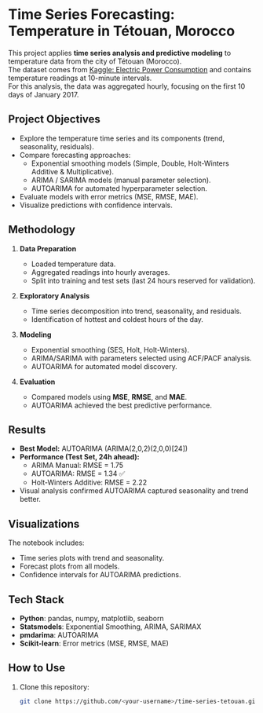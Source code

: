 # Time Series Forecasting: Temperature in Tétouan, Morocco

This project applies **time series analysis and predictive modeling** to temperature data from the city of Tétouan (Morocco).  
The dataset comes from [Kaggle: Electric Power Consumption](https://www.kaggle.com/datasets/fedesoriano/electric-power-consumption) and contains temperature readings at 10-minute intervals.  
For this analysis, the data was aggregated hourly, focusing on the first 10 days of January 2017.

## Project Objectives
- Explore the temperature time series and its components (trend, seasonality, residuals).
- Compare forecasting approaches:
  - Exponential smoothing models (Simple, Double, Holt-Winters Additive & Multiplicative).
  - ARIMA / SARIMA models (manual parameter selection).
  - AUTOARIMA for automated hyperparameter selection.
- Evaluate models with error metrics (MSE, RMSE, MAE).
- Visualize predictions with confidence intervals.

## Methodology
1. **Data Preparation**
   - Loaded temperature data.
   - Aggregated readings into hourly averages.
   - Split into training and test sets (last 24 hours reserved for validation).

2. **Exploratory Analysis**
   - Time series decomposition into trend, seasonality, and residuals.
   - Identification of hottest and coldest hours of the day.

3. **Modeling**
   - Exponential smoothing (SES, Holt, Holt-Winters).
   - ARIMA/SARIMA with parameters selected using ACF/PACF analysis.
   - AUTOARIMA for automated model discovery.

4. **Evaluation**
   - Compared models using **MSE**, **RMSE**, and **MAE**.
   - AUTOARIMA achieved the best predictive performance.

## Results
- **Best Model:** AUTOARIMA (ARIMA(2,0,2)(2,0,0)[24])
- **Performance (Test Set, 24h ahead):**
  - ARIMA Manual: RMSE = 1.75
  - AUTOARIMA: RMSE = 1.34 ✅
  - Holt-Winters Additive: RMSE = 2.22
- Visual analysis confirmed AUTOARIMA captured seasonality and trend better.

## Visualizations
The notebook includes:
- Time series plots with trend and seasonality.
- Forecast plots from all models.
- Confidence intervals for AUTOARIMA predictions.

## Tech Stack
- **Python**: pandas, numpy, matplotlib, seaborn
- **Statsmodels**: Exponential Smoothing, ARIMA, SARIMAX
- **pmdarima**: AUTOARIMA
- **Scikit-learn**: Error metrics (MSE, RMSE, MAE)

## How to Use
1. Clone this repository:
   ```bash
   git clone https://github.com/<your-username>/time-series-tetouan.git

